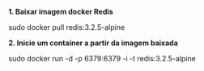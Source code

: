 **1. Baixar imagem docker Redis**

sudo docker pull redis:3.2.5-alpine

**2. Inicie um container a partir da imagem baixada**

sudo docker run -d -p 6379:6379 -i -t redis:3.2.5-alpine